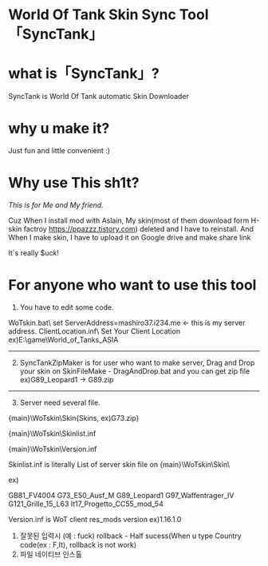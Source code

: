 # World Of Tank Skin Sync Tool 「SyncTank」

# what is「SyncTank」?
SyncTank is World Of Tank automatic Skin Downloader

# why u make it?
Just fun and little convenient :)

# Why use This sh1t?
*This is for Me and My friend.* 

Cuz When I install mod with Aslain, My skin(most of them download form H-skin factroy https://ppazzz.tistory.com) deleted and I have to reinstall. 
And When I make skin, I have to upload it on Google drive and make share link

It`s really $uck! 


# For anyone who want to use this tool

1. You have to edit some code.

WoTskin.bat\ set ServerAddress=mashiro37.i234.me <- this is my server address.
ClientLocation.inf\ Set Your Client Location ex)E:\game\World_of_Tanks_ASIA

---

2. SyncTankZipMaker is for user who want to make server, Drag and Drop your skin on SkinFileMake - DragAndDrop.bat and you can get zip file ex)G89_Leopard1 -> G89.zip
---

3. Server need several file. 

{main}\WoTskin\Skin\{Skins, ex)G73.zip}

{main}\WoTskin\Skinlist.inf

{main}\WoTskin\Version.inf


Skinlist.inf is literally List of server skin file on {main}\WoTskin\Skin\ 

ex)

GB81_FV4004
G73_E50_Ausf_M
G89_Leopard1
G97_Waffentrager_IV
G121_Grille_15_L63
It17_Progetto_CC55_mod_54


Version.inf is WoT client res_mods version ex)1.16.1.0

1. 잘못된 입력시 (예 : fuck) rollback - Half sucess(When u type Country code(ex : F,It), rollback is not work)
2. 파일 네이티브 인스톨
